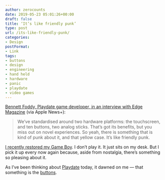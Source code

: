 ```yaml
---
author: zerocounts
date: 2019-05-23 05:01:26+00:00
draft: false
title: ‘It’s like friendly punk’
type: post
url: /its-like-friendly-punk/
categories:
- Design
postFormat:
- Link
tags:
- buttons
- design
- engineering
- hand held
- hardware
- panic
- playdate
- video games
---
```


[Bennett Foddy, Playdate game developer, in an interview with Edge Magazine](https://apple.news/IsdvVXTv-QEmpk3HunkMFIQ) (via Apple News+):



<blockquote>We’ve standardised around two hardware platforms: the touchscreen, and ten buttons, two analog sticks. That’s got its benefits, but you miss out on novel experiences. So yeah, there is something that is kind of punk about it, and that yellow case. It’s like friendly punk.

</blockquote>



[I recently restored my Game Boy](https://www.zerocounts.net/game-boy-restored/). I don’t play it. It just sits on my desk. But I pick it up every now again because, aside from nostalgia, there’s something so pleasing about it.

As I’ve been thinking about [Playdate](https://www.zerocounts.net/playdate/) today, it dawned on me — that something is the [buttons](https://www.zerocounts.net/buttons/).
